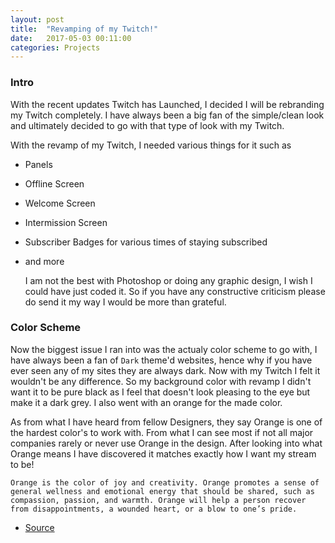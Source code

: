 ```yaml
---
layout: post
title:  "Revamping of my Twitch!"
date:   2017-05-03 00:11:00
categories: Projects
---
```


### Intro

With the recent updates Twitch has Launched, I decided I will be rebranding my Twitch completely. I have always been a big fan of the simple/clean look and ultimately decided to go with that type of look with my Twitch. 

With the revamp of my Twitch, I needed various things for it such as 

- Panels 
- Offline Screen
- Welcome Screen
- Intermission Screen 
- Subscriber Badges for various times of staying subscribed 
- and more

    I am not the best with Photoshop or doing any graphic design, I wish I could have just coded it. So if you have any constructive criticism please do send it my way I would be more than grateful. 

### Color Scheme 

Now the biggest issue I ran into was the actualy color scheme to go with, I have always been a fan of `Dark` theme'd websites, hence why if you have ever seen any of my sites they are always dark. Now with my Twitch I felt it wouldn't be any difference. So my background color with revamp I didn't want it to be pure black as I feel that doesn't look pleasing to the eye but make it a dark grey. I also went with an orange for the made color. 

As from what I have heard from fellow Designers, they say Orange is one of the hardest color's to work with. From what I can see most if not all major companies rarely or never use Orange in the design. After looking into what Orange means I have discovered it matches exactly how I want my stream to be!

    Orange is the color of joy and creativity. Orange promotes a sense of general wellness and emotional energy that should be shared, such as compassion, passion, and warmth. Orange will help a person recover from disappointments, a wounded heart, or a blow to one’s pride. 
- [Source](http://www.bourncreative.com/meaning-of-the-color-orange/)

